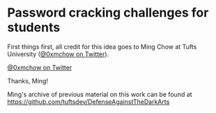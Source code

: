 # Password cracking challenges for students

First things first, all credit for this idea goes to Ming Chow at Tufts University ([@0xmchow on Twitter](https://twitter.com/0xmchow)).

<a href="https://twitter.com/0xmchow" target="_blank">@0xmchow on Twitter</a>

Thanks, Ming!

Ming's archive of previous material on this work can be found at https://github.com/tuftsdev/DefenseAgainstTheDarkArts
